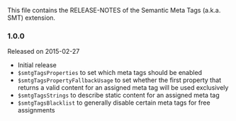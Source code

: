This file contains the RELEASE-NOTES of the Semantic Meta Tags (a.k.a. SMT) extension.

### 1.0.0

Released on 2015-02-27

* Initial release
* `$smtgTagsProperties` to set which meta tags should be enabled
* `$smtgTagsPropertyFallbackUsage` to set whether the first property that returns a valid content for an assigned meta tag will be used exclusively
* `$smtgTagsStrings` to describe static content for an assigned meta tag 
* `$smtgTagsBlacklist` to generally disable certain meta tags for free assignments
